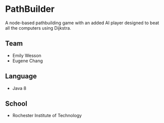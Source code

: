 # PathBuilder

A node-based pathbuilding game with an added AI player designed to beat all the computers using Dijkstra.


## Team

- Emily Wesson
- Eugene Chang


## Language

- Java 8

## School

- Rochester Institute of Technology